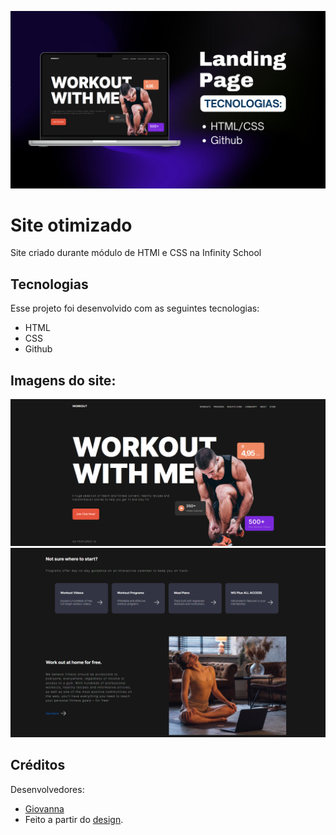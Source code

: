 ![](/images/1.png "Capa.")

# Site otimizado
Site criado durante módulo de HTMl e CSS na Infinity School

## Tecnologias
Esse projeto foi desenvolvido com as seguintes tecnologias:
- HTML
- CSS
- Github

## Imagens do site:
![](/images/2.png "Print.")
![](/images/3.png "Print.")

## Créditos
Desenvolvedores:
- [Giovanna](https://github.com/giovannamwt)
- Feito a partir do [design](https://www.figma.com/file/oNb7JhIDdvyRakNTQZUFPU/Exploration-Workout-%26-Fitness---Landing-Page-(Community)?type=design&node-id=143-50&mode=design&t=PSxZfnPqTOxHXjp2-0).
